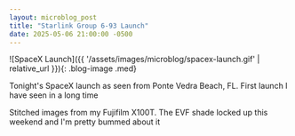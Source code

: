 ```yaml
---
layout: microblog_post
title: "Starlink Group 6-93 Launch"
date: 2025-05-06 21:00:00 -0500
---
```


![SpaceX Launch]({{ '/assets/images/microblog/spacex-launch.gif' | relative_url }}){: .blog-image .med}

Tonight's SpaceX launch as seen from Ponte Vedra Beach, FL. First launch I have seen in a long time

Stitched images from my Fujifilm X100T. The EVF shade locked up this weekend and I'm pretty bummed about it 
